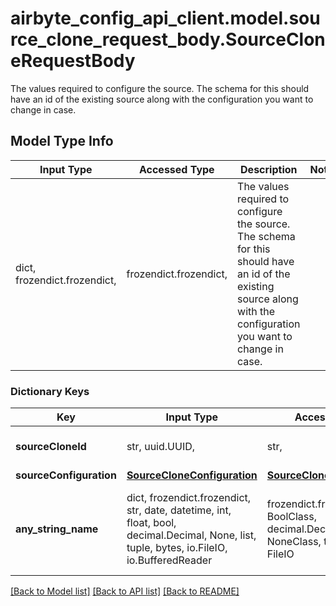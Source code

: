 # airbyte_config_api_client.model.source_clone_request_body.SourceCloneRequestBody

The values required to configure the source. The schema for this should have an id of the existing source along with the configuration you want to change in case.

## Model Type Info
Input Type | Accessed Type | Description | Notes
------------ | ------------- | ------------- | -------------
dict, frozendict.frozendict,  | frozendict.frozendict,  | The values required to configure the source. The schema for this should have an id of the existing source along with the configuration you want to change in case. | 

### Dictionary Keys
Key | Input Type | Accessed Type | Description | Notes
------------ | ------------- | ------------- | ------------- | -------------
**sourceCloneId** | str, uuid.UUID,  | str,  |  | value must be a uuid
**sourceConfiguration** | [**SourceCloneConfiguration**](SourceCloneConfiguration.md) | [**SourceCloneConfiguration**](SourceCloneConfiguration.md) |  | [optional] 
**any_string_name** | dict, frozendict.frozendict, str, date, datetime, int, float, bool, decimal.Decimal, None, list, tuple, bytes, io.FileIO, io.BufferedReader | frozendict.frozendict, str, BoolClass, decimal.Decimal, NoneClass, tuple, bytes, FileIO | any string name can be used but the value must be the correct type | [optional]

[[Back to Model list]](../../README.md#documentation-for-models) [[Back to API list]](../../README.md#documentation-for-api-endpoints) [[Back to README]](../../README.md)

